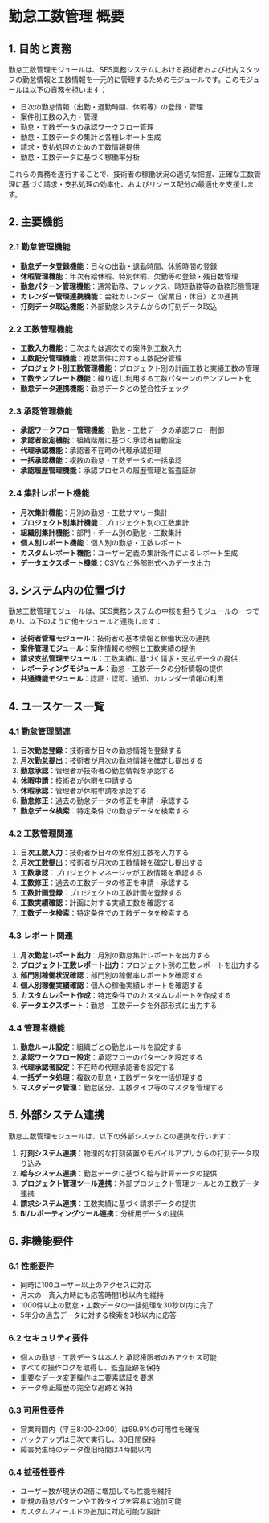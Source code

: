 # 勤怠工数管理 概要

## 1. 目的と責務

勤怠工数管理モジュールは、SES業務システムにおける技術者および社内スタッフの勤怠情報と工数情報を一元的に管理するためのモジュールです。このモジュールは以下の責務を担います：

- 日次の勤怠情報（出勤・退勤時間、休暇等）の登録・管理
- 案件別工数の入力・管理
- 勤怠・工数データの承認ワークフロー管理
- 勤怠・工数データの集計と各種レポート生成
- 請求・支払処理のための工数情報提供
- 勤怠・工数データに基づく稼働率分析

これらの責務を遂行することで、技術者の稼働状況の適切な把握、正確な工数管理に基づく請求・支払処理の効率化、およびリソース配分の最適化を支援します。

## 2. 主要機能

### 2.1 勤怠管理機能

- **勤怠データ登録機能**：日々の出勤・退勤時間、休憩時間の登録
- **休暇管理機能**：年次有給休暇、特別休暇、欠勤等の登録・残日数管理
- **勤怠パターン管理機能**：通常勤務、フレックス、時短勤務等の勤務形態管理
- **カレンダー管理連携機能**：会社カレンダー（営業日・休日）との連携
- **打刻データ取込機能**：外部勤怠システムからの打刻データ取込

### 2.2 工数管理機能

- **工数入力機能**：日次または週次での案件別工数入力
- **工数配分管理機能**：複数案件に対する工数配分管理
- **プロジェクト別工数管理機能**：プロジェクト別の計画工数と実績工数の管理
- **工数テンプレート機能**：繰り返し利用する工数パターンのテンプレート化
- **勤怠データ連携機能**：勤怠データとの整合性チェック

### 2.3 承認管理機能

- **承認ワークフロー管理機能**：勤怠・工数データの承認フロー制御
- **承認者設定機能**：組織階層に基づく承認者自動設定
- **代理承認機能**：承認者不在時の代理承認処理
- **一括承認機能**：複数の勤怠・工数データの一括承認
- **承認履歴管理機能**：承認プロセスの履歴管理と監査証跡

### 2.4 集計レポート機能

- **月次集計機能**：月別の勤怠・工数サマリー集計
- **プロジェクト別集計機能**：プロジェクト別の工数集計
- **組織別集計機能**：部門・チーム別の勤怠・工数集計
- **個人別レポート機能**：個人別の勤怠・工数レポート
- **カスタムレポート機能**：ユーザー定義の集計条件によるレポート生成
- **データエクスポート機能**：CSVなど外部形式へのデータ出力

## 3. システム内の位置づけ

勤怠工数管理モジュールは、SES業務システムの中核を担うモジュールの一つであり、以下のように他モジュールと連携します：

- **技術者管理モジュール**：技術者の基本情報と稼働状況の連携
- **案件管理モジュール**：案件情報の参照と工数実績の提供
- **請求支払管理モジュール**：工数実績に基づく請求・支払データの提供
- **レポーティングモジュール**：勤怠・工数データの分析情報の提供
- **共通機能モジュール**：認証・認可、通知、カレンダー情報の利用

## 4. ユースケース一覧

### 4.1 勤怠管理関連

1. **日次勤怠登録**：技術者が日々の勤怠情報を登録する
2. **月次勤怠提出**：技術者が月次の勤怠情報を確定し提出する
3. **勤怠承認**：管理者が技術者の勤怠情報を承認する
4. **休暇申請**：技術者が休暇を申請する
5. **休暇承認**：管理者が休暇申請を承認する
6. **勤怠修正**：過去の勤怠データの修正を申請・承認する
7. **勤怠データ検索**：特定条件での勤怠データを検索する

### 4.2 工数管理関連

1. **日次工数入力**：技術者が日々の案件別工数を入力する
2. **月次工数提出**：技術者が月次の工数情報を確定し提出する
3. **工数承認**：プロジェクトマネージャが工数情報を承認する
4. **工数修正**：過去の工数データの修正を申請・承認する
5. **工数計画登録**：プロジェクトの工数計画を登録する
6. **工数実績確認**：計画に対する実績工数を確認する
7. **工数データ検索**：特定条件での工数データを検索する

### 4.3 レポート関連

1. **月次勤怠レポート出力**：月別の勤怠集計レポートを出力する
2. **プロジェクト工数レポート出力**：プロジェクト別の工数レポートを出力する
3. **部門別稼働状況確認**：部門別の稼働率レポートを確認する
4. **個人別稼働実績確認**：個人の稼働実績レポートを確認する
5. **カスタムレポート作成**：特定条件でのカスタムレポートを作成する
6. **データエクスポート**：勤怠・工数データを外部形式に出力する

### 4.4 管理者機能

1. **勤怠ルール設定**：組織ごとの勤怠ルールを設定する
2. **承認ワークフロー設定**：承認フローのパターンを設定する
3. **代理承認者設定**：不在時の代理承認者を設定する
4. **一括データ処理**：複数の勤怠・工数データを一括処理する
5. **マスタデータ管理**：勤怠区分、工数タイプ等のマスタを管理する

## 5. 外部システム連携

勤怠工数管理モジュールは、以下の外部システムとの連携を行います：

1. **打刻システム連携**：物理的な打刻装置やモバイルアプリからの打刻データ取り込み
2. **給与システム連携**：勤怠データに基づく給与計算データの提供
3. **プロジェクト管理ツール連携**：外部プロジェクト管理ツールとの工数データ連携
4. **請求システム連携**：工数実績に基づく請求データの提供
5. **BI/レポーティングツール連携**：分析用データの提供

## 6. 非機能要件

### 6.1 性能要件

- 同時に100ユーザー以上のアクセスに対応
- 月末の一斉入力時にも応答時間1秒以内を維持
- 1000件以上の勤怠・工数データの一括処理を30秒以内に完了
- 5年分の過去データに対する検索を3秒以内に応答

### 6.2 セキュリティ要件

- 個人の勤怠・工数データは本人と承認権限者のみアクセス可能
- すべての操作ログを取得し、監査証跡を保持
- 重要なデータ変更操作は二要素認証を要求
- データ修正履歴の完全な追跡と保持

### 6.3 可用性要件

- 営業時間内（平日8:00-20:00）は99.9%の可用性を確保
- バックアップは日次で実行し、30日間保持
- 障害発生時のデータ復旧時間は4時間以内

### 6.4 拡張性要件

- ユーザー数が現状の2倍に増加しても性能を維持
- 新規の勤怠パターンや工数タイプを容易に追加可能
- カスタムフィールドの追加に対応可能な設計